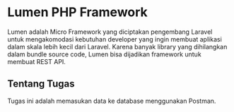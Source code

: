 # Lumen PHP Framework

Lumen adalah Micro Framework yang diciptakan pengembang Laravel untuk mengakomodasi kebutuhan developer yang ingin membuat aplikasi dalam skala lebih kecil dari Laravel. Karena banyak library yang dihilangkan dalam bundle source code, Lumen bisa dijadikan framework untuk membuat REST API.

## Tentang Tugas

Tugas ini adalah memasukan data ke database menggunakan Postman.
